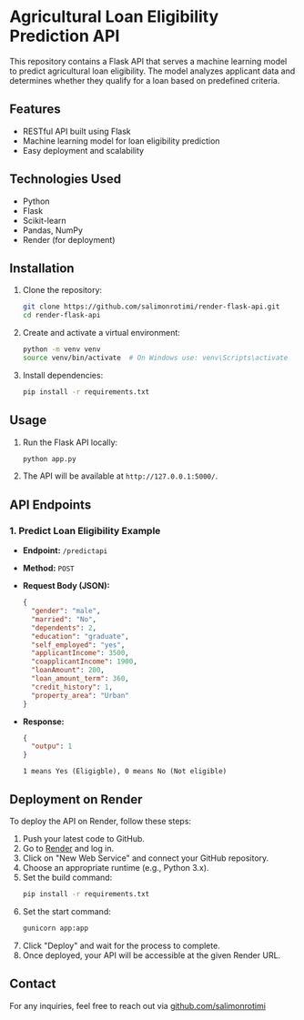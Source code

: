 # Agricultural Loan Eligibility Prediction API

This repository contains a Flask API that serves a machine learning model to predict agricultural loan eligibility. The model analyzes applicant data and determines whether they qualify for a loan based on predefined criteria.

## Features
- RESTful API built using Flask
- Machine learning model for loan eligibility prediction
- Easy deployment and scalability

## Technologies Used
- Python
- Flask
- Scikit-learn
- Pandas, NumPy
- Render (for deployment)

## Installation
1. Clone the repository:
   ```bash
   git clone https://github.com/salimonrotimi/render-flask-api.git
   cd render-flask-api
   ```
2. Create and activate a virtual environment:
   ```bash
   python -m venv venv
   source venv/bin/activate  # On Windows use: venv\Scripts\activate
   ```
3. Install dependencies:
   ```bash
   pip install -r requirements.txt
   ```

## Usage
1. Run the Flask API locally:
   ```bash
   python app.py
   ```
2. The API will be available at `http://127.0.0.1:5000/`.

## API Endpoints
### 1. Predict Loan Eligibility Example
- **Endpoint:** `/predictapi`
- **Method:** `POST`
- **Request Body (JSON):**
  ```json
  {
    "gender": "male",
    "married": "No",
    "dependents": 2,
    "education": "graduate",
    "self_employed": "yes",
    "applicantIncome": 3500,
    "coapplicantIncome": 1900,
    "loanAmount": 200,
    "loan_amount_term": 360,
    "credit_history": 1,
    "property_area": "Urban"
  }
  ```
- **Response:**
  ```json
  {
    "outpu": 1
  }
  ```
  
  ```
  1 means Yes (Eligigble), 0 means No (Not eligible)  
  ```

## Deployment on Render
To deploy the API on Render, follow these steps:

1. Push your latest code to GitHub.
2. Go to [Render](https://render.com/) and log in.
3. Click on "New Web Service" and connect your GitHub repository.
4. Choose an appropriate runtime (e.g., Python 3.x).
5. Set the build command:
   ```bash
   pip install -r requirements.txt
   ```
6. Set the start command:
   ```bash
   gunicorn app:app
   ```
7. Click "Deploy" and wait for the process to complete.
8. Once deployed, your API will be accessible at the given Render URL.


## Contact
For any inquiries, feel free to reach out via <a href="https://github.com/salimonrotimi">github.com/salimonrotimi</a>
